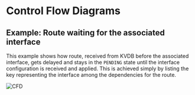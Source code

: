 # Control Flow Diagrams

## Example: Route waiting for the associated interface

This example shows how route, received from KVDB before the associated
interface, gets delayed and stays in the `PENDING` state until the interface
configuration is received and applied. This is achieved simply by listing the
key representing the interface among the dependencies for the route.


![CFD](https://raw.githubusercontent.com/milanlenco/vpp-agent/kvs-docs/docs/kvscheduler/cfd/uml/add_route_before_interface.svg?sanitize=true)